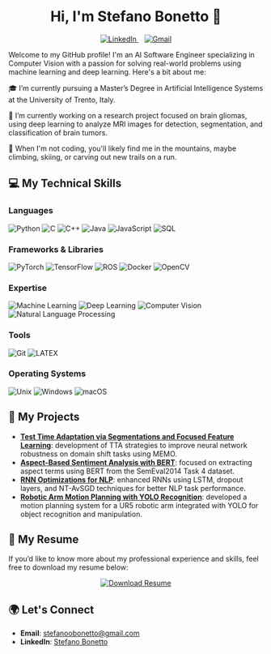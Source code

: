 <h1 align="center">Hi, I'm Stefano Bonetto 👋 </h1>

<p align='center'>
  <a href="https://www.linkedin.com/in/stefano-bonetto/">
    <img src="https://img.shields.io/badge/LinkedIn-0077B5?style=for-the-badge&logo=linkedin&logoColor=white" alt="LinkedIn"></img>
  </a>&nbsp;&nbsp;
  <a href="mailto:stefanoobonetto@gmail.com">
    <img src="https://img.shields.io/badge/Gmail-D14836?style=for-the-badge&logo=gmail&logoColor=white" alt="Gmail"></img>
  </a> 
</p>


Welcome to my GitHub profile! I'm an AI Software Engineer specializing in Computer Vision with a passion for solving real-world problems using machine learning and deep learning. Here's a bit about me:

🎓 I’m currently pursuing a Master’s Degree in Artificial Intelligence Systems at the University of Trento, Italy.

🔭 I’m currently working on a research project focused on brain gliomas, using deep learning to analyze MRI images for detection, segmentation, and classification of brain tumors.

🌱 When I'm not coding, you'll likely find me in the mountains, maybe climbing, skiing, or carving out new trails on a run.

## 💻 My Technical Skills

### Languages
 ![Python](https://img.shields.io/badge/Python-3776AB?style=flat-square&logo=python&logoColor=white) ![C](https://img.shields.io/badge/C-A8B9CC?style=flat-square&logo=c&logoColor=white)
 ![C++](https://img.shields.io/badge/C++-00599C?style=flat-square&logo=c%2B%2B&logoColor=white) 
 ![Java](https://img.shields.io/badge/Java-007396?style=flat-square&logo=java&logoColor=white) 
 ![JavaScript](https://img.shields.io/badge/JavaScript-F7DF1E?style=flat-square&logo=javascript&logoColor=black) 
 ![SQL](https://img.shields.io/badge/SQL-4479A1?style=flat-square&logo=mysql&logoColor=white) 

### Frameworks & Libraries 
 ![PyTorch](https://img.shields.io/badge/PyTorch-EE4C2C?style=flat-square&logo=pytorch&logoColor=white) 
 ![TensorFlow](https://img.shields.io/badge/TensorFlow-FF6F00?style=flat-square&logo=tensorflow&logoColor=white) 
 ![ROS](https://img.shields.io/badge/ROS-22314E?style=flat-square&logo=ros&logoColor=white)
 ![Docker](https://img.shields.io/badge/Docker-2496ED?style=flat-square&logo=docker&logoColor=white) 
 ![OpenCV](https://img.shields.io/badge/OpenCV-5C3EE8?style=flat-square&logo=opencv&logoColor=white) 

### Expertise
 ![Machine Learning](https://img.shields.io/badge/-Machine%20Learning-102230?style=flat-square&logoColor=white) 
 ![Deep Learning](https://img.shields.io/badge/-Deep%20Learning-102230?style=flat-square&logo=tensorflow&logoColor=white) 
 ![Computer Vision](https://img.shields.io/badge/-Computer%20Vision-102230?style=flat-square&logo=opencv&logoColor=white) 
 ![Natural Language Processing](https://img.shields.io/badge/-NLP-102230?style=flat-square&logo=spacy&logoColor=white) 

### Tools
 ![Git](https://img.shields.io/badge/Git-F05032?style=flat-square&logo=git&logoColor=white) 
 ![LATEX](https://img.shields.io/badge/LaTeX-008080?style=flat-square&logo=latex&logoColor=white) 

### Operating Systems
![Unix](https://img.shields.io/badge/Unix-000000?style=flat-square&logo=unix&logoColor=white)  ![Windows](https://img.shields.io/badge/Windows-0078D6?style=flat-square&logo=windows&logoColor=white)  ![macOS](https://img.shields.io/badge/macOS-000000?style=flat-square&logo=apple&logoColor=white)

## 🚀 My Projects
- **[Test Time Adaptation via Segmentations and Focused Feature Learning](https://github.com/stefanoobonetto/DeepLearning_project)**: development of TTA strategies to improve neural network robustness on domain shift tasks using MEMO.
- **[Aspect-Based Sentiment Analysis with BERT](https://github.com/stefanoobonetto/AspectBasedSentimentAnalysis)**: focused on extracting aspect terms using BERT from the SemEval2014 Task 4 dataset.
- **[RNN Optimizations for NLP](https://github.com/stefanoobonetto/LM_RNN-Optimizations)**: enhanced RNNs using LSTM, dropout layers, and NT-AvSGD techniques for better NLP task performance.
- **[Robotic Arm Motion Planning with YOLO Recognition](https://github.com/MattiaRigon/Ur5_motion_and_Lego_Detection)**: developed a motion planning system for a UR5 robotic arm integrated with YOLO for object recognition and manipulation.

## 📄 My Resume

If you’d like to know more about my professional experience and skills, feel free to download my resume below:

<p align="center">
    <a href="https://github.com/stefanoobonetto/stefanoobonetto/raw/main/RESUME_stefano_bonetto.pdf" download="Stefano_Bonetto_Resume">
    <img src="https://img.shields.io/badge/Resume-Download-2ea44f?style=for-the-badge&logo=google-drive&logoColor=white" alt="Download Resume"></img>
  </a>
</p>

## 🌍 Let's Connect
- **Email**: [stefanoobonetto@gmail.com](mailto:stefanoobonetto@gmail.com)
- **LinkedIn**: [Stefano Bonetto](https://www.linkedin.com/in/stefano-bonetto/)

<!--## Most Used Languages
![Top Langs](https://github-readme-stats.vercel.app/api/top-langs/?username=stefanoobonetto&layout=compact)--!>
